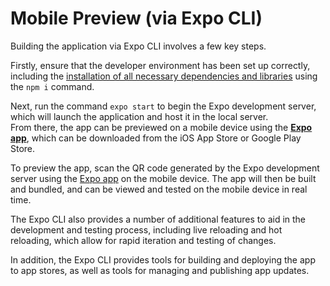 # Mobile Preview (via Expo CLI)

Building the application via Expo CLI involves a few key steps.

Firstly, ensure that the developer environment has been set up correctly, including the [installation of all necessary dependencies and libraries](./install-dependencies.md) using the `npm i` command.

Next, run the command `expo start` to begin the Expo development server, which will launch the application and host it in the local server.<br>
From there, the app can be previewed on a mobile device using the [**Expo app**](https://urlgeni.us/ZFGy), which can be downloaded from the iOS App Store or Google Play Store.

To preview the app, scan the QR code generated by the Expo development server using the [Expo app](https://urlgeni.us/ZFGy) on the mobile device. The app will then be built and bundled, and can be viewed and tested on the mobile device in real time.

The Expo CLI also provides a number of additional features to aid in the development and testing process, including live reloading and hot reloading, which allow for rapid iteration and testing of changes.

In addition, the Expo CLI provides tools for building and deploying the app to app stores, as well as tools for managing and publishing app updates.